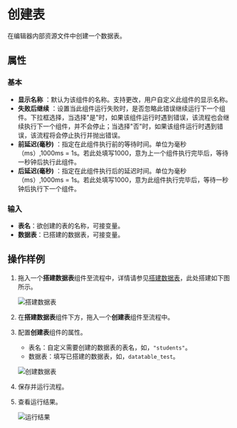 # 创建表

在编辑器内部资源文件中创建一个数据表。

## 属性

### 基本

- **显示名称** ：默认为该组件的名称。支持更改，用户自定义此组件的显示名称。
- **失败后继续** ：设置当此组件运行失败时，是否忽略此错误继续运行下一个组件。下拉框选择，当选择"是"时，如果该组件运行时遇到错误，该流程也会继续执行下一个组件，并不会停止；当选择"否"时，如果该组件运行时遇到错误，该流程将会停止执行并抛出错误。
- **前延迟(毫秒)** ：指定在此组件执行前的等待时间。单位为毫秒（ms）,1000ms = 1s。若此处填写1000，意为上一个组件执行完毕后，等待一秒钟后执行此组件。
- **后延迟(毫秒)** ：指定在此组件执行后的延迟时间。单位为毫秒（ms）,1000ms = 1s。若此处填写1000，意为此组件执行完毕后，等待一秒钟后执行下一个组件。

### 输入

- **表名**：欲创建的表的名称，可接变量。
- **数据表**：已搭建的数据表，可接变量。

## 操作样例

1. 拖入一个**搭建数据表**组件至流程中，详情请参见[搭建数据表](../../DataTable/BuildDataTable.md)，此处搭建如下图所示。

    ![搭建数据表](https://docimages.blob.core.chinacloudapi.cn/images/Activities/builddatatable20210323.png)

2. 在**搭建数据表**组件下方，拖入一个**创建表**组件至流程中。
3. 配置**创建表**组件的属性。

    - 表名：自定义需要创建的数据表的表名，如，`"students"`。
    - 数据表：填写已搭建的数据表，如，`datatable_test`。
  
    ![创建数据表](https://docimages.blob.core.chinacloudapi.cn/images/Activities/createdatatable20210323.png)

4. 保存并运行流程。
5. 查看运行结果。

    ![运行结果](https://docimages.blob.core.chinacloudapi.cn/images/Activities/datatableresult20210323.png)
